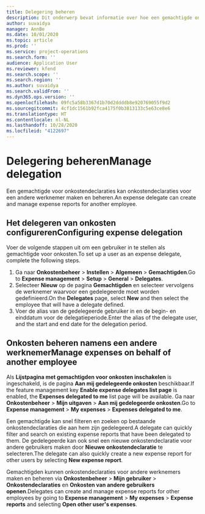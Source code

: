 ```yaml
---
title: Delegering beheren
description: Dit onderwerp bevat informatie over hoe een gemachtigde onkostendeclaraties voor een andere werknemer kan maken en beheren.
author: suvaidya
manager: AnnBe
ms.date: 10/01/2020
ms.topic: article
ms.prod: ''
ms.service: project-operations
ms.search.form: ''
audience: Application User
ms.reviewer: kfend
ms.search.scope: ''
ms.search.region: ''
ms.author: suvaidya
ms.search.validFrom: ''
ms.dyn365.ops.version: ''
ms.openlocfilehash: 09fc5a58b3367d1b70d2ddddb8e920769055f9d2
ms.sourcegitcommit: 4cf1dc1561b92fca4175f0b3813133c5e63ce8e6
ms.translationtype: HT
ms.contentlocale: nl-NL
ms.lasthandoff: 10/28/2020
ms.locfileid: "4122697"
---
```

# <a name="manage-delegation"></a><span data-ttu-id="dd4ab-103">Delegering beheren</span><span class="sxs-lookup"><span data-stu-id="dd4ab-103">Manage delegation</span></span>
<span data-ttu-id="dd4ab-104">Een gemachtigde voor onkostendeclaraties kan onkostendeclaraties voor een andere werknemer maken en beheren.</span><span class="sxs-lookup"><span data-stu-id="dd4ab-104">An expense delegate can create and manage expense reports for another employee.</span></span>

## <a name="configuring-expense-delegation"></a><span data-ttu-id="dd4ab-105">Het delegeren van onkosten configureren</span><span class="sxs-lookup"><span data-stu-id="dd4ab-105">Configuring expense delegation</span></span>

<span data-ttu-id="dd4ab-106">Voer de volgende stappen uit om een gebruiker in te stellen als gemachtigde voor onkosten.</span><span class="sxs-lookup"><span data-stu-id="dd4ab-106">To set up a user as an expense delegate, complete the following steps.</span></span> 
1. <span data-ttu-id="dd4ab-107">Ga naar **Onkostenbeheer** > **Instellen** > **Algemeen** > **Gemachtigden**.</span><span class="sxs-lookup"><span data-stu-id="dd4ab-107">Go to **Expense management** > **Setup** > **General** > **Delegates**.</span></span> 
2. <span data-ttu-id="dd4ab-108">Selecteer **Nieuw** op de pagina **Gemachtigden** en selecteer vervolgens de werknemer waarvoor een gedelegeerde moet worden gedefinieerd.</span><span class="sxs-lookup"><span data-stu-id="dd4ab-108">On the **Delegates** page, select **New** and then select the employee that will have a delegate defined.</span></span> 
3. <span data-ttu-id="dd4ab-109">Voer de alias van de gedelegeerde gebruiker in en de begin- en einddatum voor de delegatieperiode.</span><span class="sxs-lookup"><span data-stu-id="dd4ab-109">Enter the alias of the delegate user, and the start and end date for the delegation period.</span></span>

## <a name="manage-expenses-on-behalf-of-another-employee"></a><span data-ttu-id="dd4ab-110">Onkosten beheren namens een andere werknemer</span><span class="sxs-lookup"><span data-stu-id="dd4ab-110">Manage expenses on behalf of another employee</span></span>

<span data-ttu-id="dd4ab-111">Als **Lijstpagina met gemachtigden voor onkosten inschakelen** is ingeschakeld, is de pagina **Aan mij gedelegeerde onkosten** beschikbaar.</span><span class="sxs-lookup"><span data-stu-id="dd4ab-111">If the feature management key **Enable expense delegates list page** is enabled, the **Expenses delegated to me** list page will be available.</span></span> <span data-ttu-id="dd4ab-112">Ga naar **Onkostenbeheer** > **Mijn uitgaven** > **Aan mij gedelegeerde onkosten**.</span><span class="sxs-lookup"><span data-stu-id="dd4ab-112">Go to **Expense management** > **My expenses** > **Expenses delegated to me**.</span></span>

<span data-ttu-id="dd4ab-113">Een gemachtigde kan snel filteren en zoeken op bestaande onkostendeclaraties die aan hem zijn gedelegeerd.</span><span class="sxs-lookup"><span data-stu-id="dd4ab-113">A delegate can quickly filter and search on existing expense reports that have been delegated to them.</span></span> <span data-ttu-id="dd4ab-114">De gedelegeerde kan ook snel een nieuwe onkostendeclaratie voor andere gebruikers maken door **Nieuwe onkostendeclaratie** te selecteren.</span><span class="sxs-lookup"><span data-stu-id="dd4ab-114">The delegate can also quickly create a new expense report for other users by selecting **New expense report**.</span></span>

<span data-ttu-id="dd4ab-115">Gemachtigden kunnen onkostendeclaraties voor andere werknemers maken en beheren via **Onkostenbeheer** > **Mijn gebruiker** > **Onkostendeclaraties** en **Onkosten van andere gebruikers openen**.</span><span class="sxs-lookup"><span data-stu-id="dd4ab-115">Delegates can create and manage expense reports for other employees by going to **Expense management** > **My expenses** > **Expense reports** and selecting **Open other user's expenses**.</span></span>
